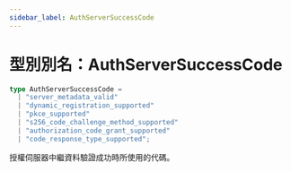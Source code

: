 ```yaml
---
sidebar_label: AuthServerSuccessCode
---
```


# 型別別名：AuthServerSuccessCode

```ts
type AuthServerSuccessCode = 
  | "server_metadata_valid"
  | "dynamic_registration_supported"
  | "pkce_supported"
  | "s256_code_challenge_method_supported"
  | "authorization_code_grant_supported"
  | "code_response_type_supported";
```

授權伺服器中繼資料驗證成功時所使用的代碼。
